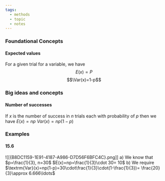 ```yaml
---
tags:
  - methods
  - topic
  - notes
---
```

### Foundational Concepts
#### Expected values
For a given trial for a variable, we have 
$$E(x)=P$$
$$\Var(x)=1-p$$

### Big ideas and concepts
#### Number of successes
If $x$ is the number of success in $n$ trials each with probability of $p$ then we have 
$E(x)=np$
$Var(x)=np(1-p)$
### Examples
#### 15.6
![[{B8DC1159-1E91-4187-A986-D7D56F6BFC4C}.png]]
a) We know that $p=\frac{1}{3}, n=30$ 
$E(x)=np=\frac{1}{3}\cdot 30= 10$
b) We require $\textrm{Var}(x)=np(1-p)=30\cdot\frac{1}{3}\cdot(1-\frac{1}{3})= \frac{20}{3}\approx 6.666\ldots$ 



